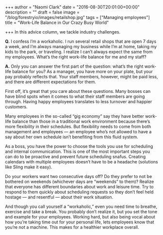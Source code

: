 +++
author = "Naomi Clark"
date = "2016-08-30T20:01:00+00:00"
description = ""
draft = false
image = "/blog/forestryio/images/retailshop.jpg"
tags = ["Managing employees"]
title = "Work-Life Balance in Our Crazy Busy World"

+++
In this advice column, we tackle industry challenges.

**Q.** I confess I’m a workaholic. I run several retail shops that are open 7 days a week, and I’m always managing my business while I’m at home, taking my kids to the park, or traveling. I realize I can’t always expect the same from my employees. What’s the right work-life balance for me and my staff?

**A.** Only you can answer the first part of the question: what’s the right work-life balance for you? As a manager, you have more on your plate, but your pay probably reflects that. Your staff members, however, might be paid less, and there are different expectations for them.

First off, it’s great that you care about these questions. Many bosses can have blind spots when it comes to what their staff members are going through. Having happy employees translates to less turnover and happier customers.

Many employees in the so-called “gig economy” say they have better work-life balance than those in a traditional work environment because there’s more flexibility in their schedules. But flexibility needs to come from both management and employees — an employee who’s not allowed to have a say about her own schedule isn’t benefiting from this fluid system.

As a boss, you have the power to choose the tools you use for scheduling and internal communication. This is one of the most important steps you can do to be proactive and prevent future scheduling snafus. Creating calendars with multiple employees doesn’t have to be a headache (solutions like Sling make it easy).

Do your workers want two consecutive days off? Do they prefer to not be bothered on weekends (whichever days are “weekends” to them)? Realize that everyone has different boundaries about work and leisure time. Try to respond to them quickly about scheduling requests so they don’t feel held hostage — and resentful — about their work situation.

And though you call yourself a “workaholic,” even you need time to breathe, exercise and take a break. You probably don’t realize it, but you set the tone and example for your employees. Working hard, but also being vocal about how you’re taking time out for your personal life, lets employees know that you’re not a machine. This makes for a healthier workplace overall.